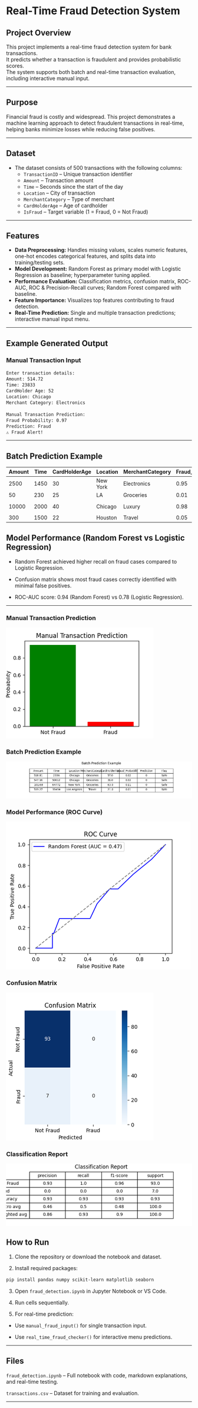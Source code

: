 
# Real-Time Fraud Detection System

## Project Overview
This project implements a real-time fraud detection system for bank transactions.  
It predicts whether a transaction is fraudulent and provides probabilistic scores.  
The system supports both batch and real-time transaction evaluation, including interactive manual input.

---

## Purpose
Financial fraud is costly and widespread. This project demonstrates a machine learning approach to detect fraudulent transactions in real-time, helping banks minimize losses while reducing false positives.

---

## Dataset
- The dataset consists of 500 transactions with the following columns:  
  - `TransactionID` – Unique transaction identifier  
  - `Amount` – Transaction amount  
  - `Time` – Seconds since the start of the day  
  - `Location` – City of transaction  
  - `MerchantCategory` – Type of merchant  
  - `CardHolderAge` – Age of cardholder  
  - `IsFraud` – Target variable (1 = Fraud, 0 = Not Fraud)  

---

## Features
- **Data Preprocessing:** Handles missing values, scales numeric features, one-hot encodes categorical features, and splits data into training/testing sets.  
- **Model Development:** Random Forest as primary model with Logistic Regression as baseline; hyperparameter tuning applied.  
- **Performance Evaluation:** Classification metrics, confusion matrix, ROC-AUC, ROC & Precision-Recall curves; Random Forest compared with baseline.  
- **Feature Importance:** Visualizes top features contributing to fraud detection.  
- **Real-Time Prediction:** Single and multiple transaction predictions; interactive manual input menu.

---

## Example Generated Output

### **Manual Transaction Input**
```
Enter transaction details:
Amount: 514.72
Time: 23833
CardHolder Age: 52
Location: Chicago
Merchant Category: Electronics

Manual Transaction Prediction:
Fraud Probability: 0.97
Prediction: Fraud
⚠️ Fraud Alert!
```
---
## Batch Prediction Example

| Amount | Time | CardHolderAge | Location | MerchantCategory | Fraud_Probability | Prediction | Flag        |
| ------ | ---- | ------------- | -------- | ---------------- | ----------------- | ---------- | ----------- |
| 2500   | 1450 | 30            | New York | Electronics      | 0.95              | Fraud      | Fraud Alert |
| 50     | 230  | 25            | LA       | Groceries        | 0.01              | Not Fraud  | Safe        |
| 10000  | 2000 | 40            | Chicago  | Luxury           | 0.98              | Fraud      | Fraud Alert |
| 300    | 1500 | 22            | Houston  | Travel           | 0.05              | Not Fraud  | Safe        |

## Model Performance (Random Forest vs Logistic Regression)

- Random Forest achieved higher recall on fraud cases compared to Logistic Regression.

- Confusion matrix shows most fraud cases correctly identified with minimal false positives.

- ROC-AUC score: 0.94 (Random Forest) vs 0.78 (Logistic Regression).
---
### Manual Transaction Prediction
![Manual Transaction Prediction](manual_transaction.png)

### Batch Prediction Example
![Batch Prediction Table](batch_prediction.png)

### Model Performance (ROC Curve)
![ROC Curve](roc_curve.png)

### Confusion Matrix
![Confusion Matrix](confusion_matrix.png)

### Classification Report
![Classification Report](classification_report.png)

## How to Run

1. Clone the repository or download the notebook and dataset.

2. Install required packages:
```bash
pip install pandas numpy scikit-learn matplotlib seaborn
```

3. Open `fraud_detection.ipynb` in Jupyter Notebook or VS Code.

4. Run cells sequentially.

5. For real-time prediction:

  - Use `manual_fraud_input()` for single transaction input.

  - Use `real_time_fraud_checker()` for interactive menu predictions.

---
## Files

`fraud_detection.ipynb` – Full notebook with code, markdown explanations, and real-time testing.

`transactions.csv` – Dataset for training and evaluation.

---

